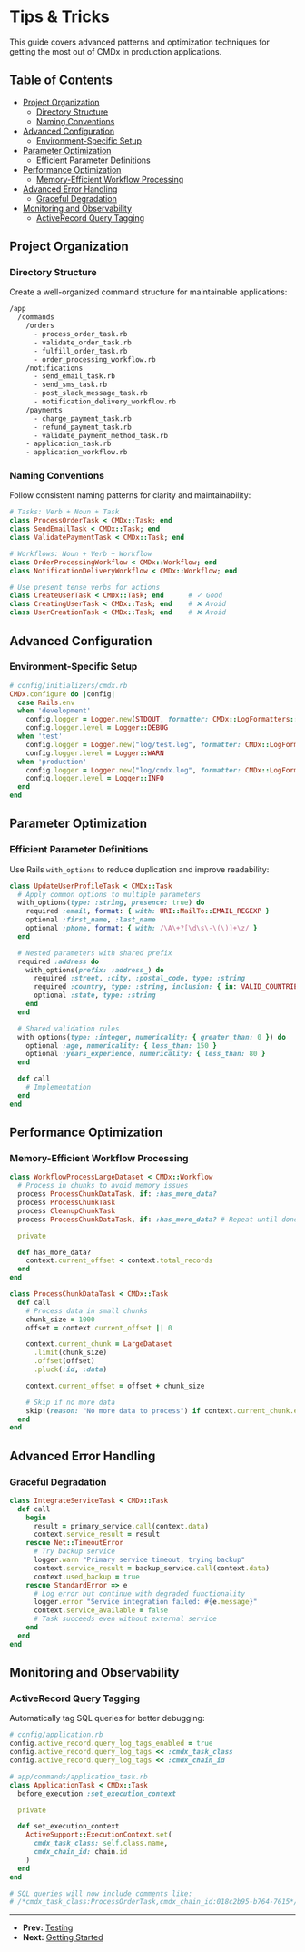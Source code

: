# Tips & Tricks

This guide covers advanced patterns and optimization techniques for getting the most out of CMDx in production applications.

## Table of Contents

- [Project Organization](#project-organization)
  - [Directory Structure](#directory-structure)
  - [Naming Conventions](#naming-conventions)
- [Advanced Configuration](#advanced-configuration)
  - [Environment-Specific Setup](#environment-specific-setup)
- [Parameter Optimization](#parameter-optimization)
  - [Efficient Parameter Definitions](#efficient-parameter-definitions)
- [Performance Optimization](#performance-optimization)
  - [Memory-Efficient Workflow Processing](#memory-efficient-workflow-processing)
- [Advanced Error Handling](#advanced-error-handling)
  - [Graceful Degradation](#graceful-degradation)
- [Monitoring and Observability](#monitoring-and-observability)
  - [ActiveRecord Query Tagging](#activerecord-query-tagging)

## Project Organization

### Directory Structure

Create a well-organized command structure for maintainable applications:

```txt
/app
  /commands
    /orders
      - process_order_task.rb
      - validate_order_task.rb
      - fulfill_order_task.rb
      - order_processing_workflow.rb
    /notifications
      - send_email_task.rb
      - send_sms_task.rb
      - post_slack_message_task.rb
      - notification_delivery_workflow.rb
    /payments
      - charge_payment_task.rb
      - refund_payment_task.rb
      - validate_payment_method_task.rb
    - application_task.rb
    - application_workflow.rb
```

### Naming Conventions

Follow consistent naming patterns for clarity and maintainability:

```ruby
# Tasks: Verb + Noun + Task
class ProcessOrderTask < CMDx::Task; end
class SendEmailTask < CMDx::Task; end
class ValidatePaymentTask < CMDx::Task; end

# Workflows: Noun + Verb + Workflow
class OrderProcessingWorkflow < CMDx::Workflow; end
class NotificationDeliveryWorkflow < CMDx::Workflow; end

# Use present tense verbs for actions
class CreateUserTask < CMDx::Task; end      # ✓ Good
class CreatingUserTask < CMDx::Task; end    # ❌ Avoid
class UserCreationTask < CMDx::Task; end    # ❌ Avoid
```

## Advanced Configuration

### Environment-Specific Setup

```ruby
# config/initializers/cmdx.rb
CMDx.configure do |config|
  case Rails.env
  when 'development'
    config.logger = Logger.new(STDOUT, formatter: CMDx::LogFormatters::PrettyLine.new)
    config.logger.level = Logger::DEBUG
  when 'test'
    config.logger = Logger.new("log/test.log", formatter: CMDx::LogFormatters::Line.new)
    config.logger.level = Logger::WARN
  when 'production'
    config.logger = Logger.new("log/cmdx.log", formatter: CMDx::LogFormatters::Logstash.new)
    config.logger.level = Logger::INFO
  end
end
```

## Parameter Optimization

### Efficient Parameter Definitions

Use Rails `with_options` to reduce duplication and improve readability:

```ruby
class UpdateUserProfileTask < CMDx::Task
  # Apply common options to multiple parameters
  with_options(type: :string, presence: true) do
    required :email, format: { with: URI::MailTo::EMAIL_REGEXP }
    optional :first_name, :last_name
    optional :phone, format: { with: /\A\+?[\d\s\-\(\)]+\z/ }
  end

  # Nested parameters with shared prefix
  required :address do
    with_options(prefix: :address_) do
      required :street, :city, :postal_code, type: :string
      required :country, type: :string, inclusion: { in: VALID_COUNTRIES }
      optional :state, type: :string
    end
  end

  # Shared validation rules
  with_options(type: :integer, numericality: { greater_than: 0 }) do
    optional :age, numericality: { less_than: 150 }
    optional :years_experience, numericality: { less_than: 80 }
  end

  def call
    # Implementation
  end
end
```

## Performance Optimization

### Memory-Efficient Workflow Processing

```ruby
class WorkflowProcessLargeDataset < CMDx::Workflow
  # Process in chunks to avoid memory issues
  process ProcessChunkDataTask, if: :has_more_data?
  process ProcessChunkTask
  process CleanupChunkTask
  process ProcessChunkDataTask, if: :has_more_data? # Repeat until done

  private

  def has_more_data?
    context.current_offset < context.total_records
  end
end

class ProcessChunkDataTask < CMDx::Task
  def call
    # Process data in small chunks
    chunk_size = 1000
    offset = context.current_offset || 0

    context.current_chunk = LargeDataset
      .limit(chunk_size)
      .offset(offset)
      .pluck(:id, :data)

    context.current_offset = offset + chunk_size

    # Skip if no more data
    skip!(reason: "No more data to process") if context.current_chunk.empty?
  end
end
```

## Advanced Error Handling

### Graceful Degradation

```ruby
class IntegrateServiceTask < CMDx::Task
  def call
    begin
      result = primary_service.call(context.data)
      context.service_result = result
    rescue Net::TimeoutError
      # Try backup service
      logger.warn "Primary service timeout, trying backup"
      context.service_result = backup_service.call(context.data)
      context.used_backup = true
    rescue StandardError => e
      # Log error but continue with degraded functionality
      logger.error "Service integration failed: #{e.message}"
      context.service_available = false
      # Task succeeds even without external service
    end
  end
end
```

## Monitoring and Observability

### ActiveRecord Query Tagging

Automatically tag SQL queries for better debugging:

```ruby
# config/application.rb
config.active_record.query_log_tags_enabled = true
config.active_record.query_log_tags << :cmdx_task_class
config.active_record.query_log_tags << :cmdx_chain_id

# app/commands/application_task.rb
class ApplicationTask < CMDx::Task
  before_execution :set_execution_context

  private

  def set_execution_context
    ActiveSupport::ExecutionContext.set(
      cmdx_task_class: self.class.name,
      cmdx_chain_id: chain.id
    )
  end
end

# SQL queries will now include comments like:
# /*cmdx_task_class:ProcessOrderTask,cmdx_chain_id:018c2b95-b764-7615*/ SELECT * FROM orders WHERE id = 1
```

---

- **Prev:** [Testing](testing.md)
- **Next:** [Getting Started](getting_started.md)
